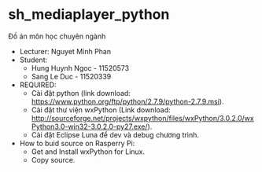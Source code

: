 # sh_mediaplayer_python
Đồ án môn học chuyên ngành
- Lecturer: Nguyet Minh Phan
- Student: 
  + Hung Huynh Ngoc - 11520573
  + Sang Le Duc - 11520339
- REQUIRED:
  + Cài đặt python (link download: https://www.python.org/ftp/python/2.7.9/python-2.7.9.msi).
  + Cài đặt thư viện wxPython (Link download: http://sourceforge.net/projects/wxpython/files/wxPython/3.0.2.0/wxPython3.0-win32-3.0.2.0-py27.exe/).
  + Cài đặt Eclipse Luna để dev và debug chương trình.
- How to buid source on Rasperry Pi:
  + Get and Install wxPython for Linux.
  + Copy source.

